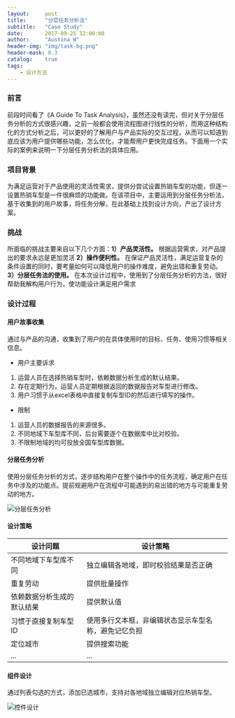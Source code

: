 ```yaml
---
layout:     post
title:      "分层任务分析法"
subtitle:   "Case Study"
date:       2017-09-25 12:00:00
author:     "Austina W"
header-img: "img/task-bg.png"
header-mask: 0.3
catalog:    true
tags:
    - 设计方法
---
```


### 前言

前段时间看了《A Guide To Task Analysis》，虽然还没有读完，但对关于分层任务分析的方式很感兴趣，之前一般都会使用流程图进行线性的分析，而用这种结构化的方式分析之后，可以更好的了解用户与产品实际的交互过程，从而可以知道到底应该为用户提供哪些功能，怎么优化，才能帮用户更快完成任务。下面用一个实际的案例来说明一下分层任务分析法的具体应用。



### 项目背景

为满足运营对于产品使用的灵活性需求，提供分尝试设置热销车型的功能，但逐一设置热销车型是一件很麻烦的功能做。在该项目中，主要运用到分层任务分析法，基于收集到的用户故事，将任务分解，在此基础上找到设计方向，产出了设计方案。



### 挑战

所面临的挑战主要来自以下几个方面：**1）产品灵活性。** 根据运营需求，对产品提出的要求永远是更加灵活  **2）操作便利性。** 在保证产品灵活性，满足运营复杂的条件设置的同时，要考量如何可以降低用户的操作难度，避免出错和重复劳动。 **3）分层任务法的使用。** 在本次设计过程中，使用到了分层任务分析的方法，很好帮助我解构用户行为，使功能设计满足用户需求



### 设计过程

#### 用户故事收集

通过与产品的沟通，收集到了用户的在具体使用时的目标、任务、使用习惯等相关信息。

- 用户主要诉求

1. 运营人员在选择热销车型时，依赖数据分析生成的默认结果。
2. 存在定期行为，运营人员定期根据返回的数据报告对车型进行修改。
3. 用户习惯于从excel表格中直接复制车型ID的然后进行填写的操作。



- 限制

1. 运营人员的数据报告的来源很多。
2. 不同地域下车型库不同，后台需要逐个在数据库中比对校验。
3. 不限制地域的均可投放全国车型库数据。





#### 分层任务分析

使用分层任务分析的方式，逐步结构用户在整个操作中的任务流程，确定用户在任务中涉及的功能点。提前规避用户在流程中可能遇到的易出错的地方与可能重复劳动的地方。

![分层任务分析](http://omqsjp4nk.bkt.clouddn.com/%E4%BB%BB%E5%8A%A1%E5%88%86%E6%9E%90.jpg)





#### 设计策略

| 设计问题          | 设计策略                       |
| ------------- | -------------------------- |
| 不同地域下车型库不同    | 独立编辑各地域，即时校验结果是否正确         |
| 重复劳动          | 提供批量操作                     |
| 依赖数据分析生成的默认结果 | 提供默认值                      |
| 习惯于直接复制车型ID   | 使用多行文本框，非编辑状态显示车型名称，避免记忆负担 |
| 定位城市          | 提供搜索功能                     |
| ...           | ...                        |





#### 组件设计

通过列表勾选的方式，添加已选城市，支持对各地域独立编辑对应热销车型。

![控件设计](http://omqsjp4nk.bkt.clouddn.com/%E6%8E%A7%E4%BB%B6.jpg)
